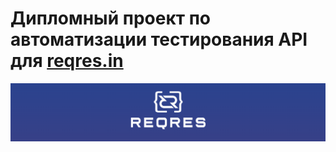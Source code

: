 ﻿# Дипломный проект по автоматизации тестирования API для [reqres.in](https://reqres.in/)
 
 ![This is an image](media/logo/reqres_logo.png)
